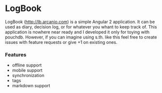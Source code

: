 # LogBook

LogBook (http://lb.arcanio.com) is a simple Angular 2 application.
It can be used as diary, decision log, or for whatever you whant to keep track of.
This application is nowhere near ready and I developed it only for toying with pouchdb.
However, if you can imagine using s.th. like this feel free to create issues with feature requests or give +1 on existing ones.

### Features

- offline support
- mobile support
- synchronization
- tags
- markdown support
